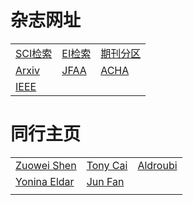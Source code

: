 # 杂志网址
<table>
<tr>
  <td> <a href="https://www.webofknowledge.com">SCI检索</a></td>
  <td><a href="http://www.engineeringvillage.com">EI检索</a></td>
  <td><a href="http://202.113.68.3/lib/Sub.html#!Module/Resource/Type/Show/ColumnId/f3813a70-3119-43a0-8528-7d1e476937e6/ItemId/8bd11b0a-927e-4739-a642-56e1274a97c6">期刊分区</a></td>
</tr>
<tr>
  <td><a href="https://arxiv.org/">Arxiv</a></td>
  <td><a href="https://www.springer.com/journal/41">JFAA</a></td>
  <td><a href="https://www.sciencedirect.com/journal/applied-and-computational-harmonic-analysis">ACHA</a> </td>
</tr>
  <tr>
  <td><a href="http://ieeexplore.ieee.org/">IEEE</a></td>
  <td></td>
  <td></td>
</tr> 
</table>

# 同行主页
<table>
<tr>
  <td> <a href="https://blog.nus.edu.sg/matzuows/">Zuowei Shen</a></td>
  <td><a href="http://www-stat.wharton.upenn.edu/~tcai/"> Tony Cai</a></td>
  <td><a href="https://as.vanderbilt.edu/math/bio/?who=akram-aldroubi">Aldroubi</a></td>
</tr>
<tr>
  <td><a href="https://webee.technion.ac.il/Sites/People/YoninaEldar/index.php">Yonina Eldar</a></td>
  <td><a href="http://www.math.hkbu.edu.hk/~junfan/">Jun Fan</a></td>
  <td> </td>
</tr>
  <tr>
  <td></td>
  <td></td>
  <td></td>
</tr> 
</table>

